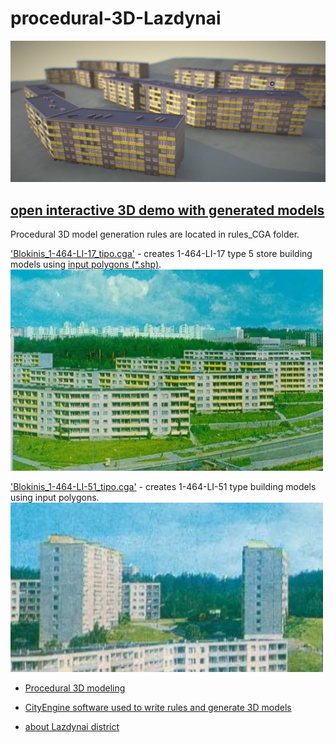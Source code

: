 # procedural-3D-Lazdynai

<img src="/images/SketchFab_preview.JPG" width="700"/>
<h2><a href="https://skfb.ly/6v7oA" target="_blank">open interactive 3D demo with generated models</a></h2>

Procedural 3D model generation rules are located in rules_CGA folder. 

<a href="https://github.com/VePink/procedural-3D-Lazdynai/blob/main/rules_CGA/Blokinis_1-464-LI-17_tipo.cga" target="_blank">'Blokinis_1-464-LI-17_tipo.cga'</a> - creates 1-464-LI-17 type 5 store building models using <a href="https://github.com/VePink/procedural-3D-Lazdynai/tree/main/polygons_SHP" target="_blank">input polygons (*.shp)</a>.
<img src="/images/references/type_1-464-LI-17_photo.JPG" width="500"/>

<a href="https://github.com/VePink/procedural-3D-Lazdynai/blob/main/rules_CGA/Blokinis_1-464-LI-51_tipo.cga" target="_blank">'Blokinis_1-464-LI-51_tipo.cga'</a> - creates 1-464-LI-51 type building models using input polygons.
<img src="/images/references/type_1-464-LI-51_photo.JPG" width="500"/>


- <a href="https://en.wikipedia.org/wiki/Procedural_modeling" target="_blank">Procedural 3D modeling</a>

- <a href="https://www.esri.com/en-us/arcgis/products/arcgis-cityengine/overview" target="_blank">CityEngine software used to write rules and generate 3D models</a>

- <a href="https://bit.ly/3FTBnhC" target="_blank">about Lazdynai district</a>
